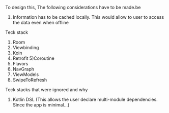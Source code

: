 To design this, The following considerations have to be made.be
1) Information has to be cached locally. This would allow to user to access the data even when offline

Teck stack
1) Room
2) Viewbinding
3) Koin
4) Retrofit
5)Coroutine
6) Flavors
7) NavGraph
8) ViewModels
9) SwipeToRefresh


Teck stacks that were ignored and why

1) Kotlin DSL (This allows the user declare multi-module dependencies. Since the app is minimal...)